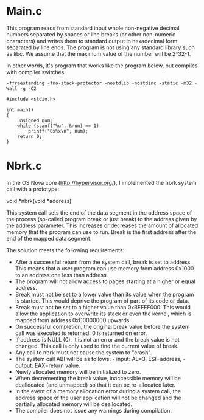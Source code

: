 # Main.c
This program reads from standard input whole non-negative decimal numbers separated by spaces or line breaks (or other non-numeric characters) and writes them to standard output 
in hexadecimal form separated by line ends. The program is not using any standard library such as libc. We assume that the maximum value of the number will be 2^32-1.

In other words, it's program that works like the program below, but compiles with compiler switches
```
-ffreestanding -fno-stack-protector -nostdlib -nostdinc -static -m32 -Wall -g -O2
```
```
#include <stdio.h>

int main()
{
    unsigned num;
    while (scanf("%u", &num) == 1)
        printf("0x%x\n", num);
    return 0;
}
```
# Nbrk.c

In the OS Nova core (http://hypervisor.org/), I implemented the nbrk system call with a prototype:

void *nbrk(void *address)

This system call sets the end of the data segment in the address space of the process (so-called program break or just break) to the address given by the address parameter. 
This increases or decreases the amount of allocated memory that the program can use to run. Break is the first address after the end of the mapped data segment.

The solution meets the following requirements:
* After a successful return from the system call, break is set to address. This means that a user program can use memory from address 0x1000 to an address one less than address.
* The program will not allow access to pages starting at a higher or equal address.
* Break must not be set to a lower value than its value when the program is started. This would deprive the program of part of its code or data.
* Break must not be set to a higher value than 0xBFFFF000. This would allow the application to overwrite its stack or even the kernel, which is mapped from address 0xC0000000 upwards.
* On successful completion, the original break value before the system call was executed is returned. 0 is returned on error.
* If address is NULL (0), it is not an error and the break value is not changed. This call is only used to find the current value of break.
* Any call to nbrk must not cause the system to "crash".
* The system call ABI will be as follows:
        - input: AL=3, ESI=address,
        - output: EAX=return value.
* Newly allocated memory will be initialized to zero.
* When decrementing the break value, inaccessible memory will be deallocated (and unmapped) so that it can be re-allocated later.
* In the event of a memory allocation error during a system call, the address space of the user application will not be changed and the partially allocated memory will be deallocated.
* The compiler does not issue any warnings during compilation.

